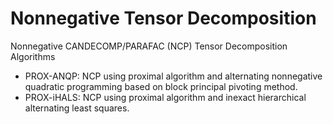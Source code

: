 # Nonnegative Tensor Decomposition
Nonnegative CANDECOMP/PARAFAC (NCP) Tensor Decomposition Algorithms

- PROX-ANQP: NCP using proximal algorithm and alternating nonnegative quadratic programming based on block principal pivoting method.
- PROX-iHALS: NCP using proximal algorithm and inexact hierarchical alternating least squares.
